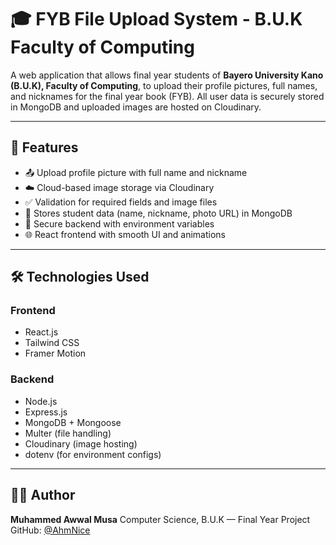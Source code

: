 # 🎓 FYB File Upload System - B.U.K Faculty of Computing

A web application that allows final year students of **Bayero University Kano (B.U.K), Faculty of Computing**, to upload their profile pictures, full names, and nicknames for the final year book (FYB). All user data is securely stored in MongoDB and uploaded images are hosted on Cloudinary.

---

## 🔧 Features

- 📤 Upload profile picture with full name and nickname
- ☁️ Cloud-based image storage via Cloudinary
- ✅ Validation for required fields and image files
- 🧾 Stores student data (name, nickname, photo URL) in MongoDB
- 🔐 Secure backend with environment variables
- 🌐 React frontend with smooth UI and animations

---

## 🛠️ Technologies Used

### Frontend
- React.js
- Tailwind CSS
- Framer Motion

### Backend
- Node.js
- Express.js
- MongoDB + Mongoose
- Multer (file handling)
- Cloudinary (image hosting)
- dotenv (for environment configs)

---
## 🙋‍♂️ Author
**Muhammed Awwal Musa**
Computer Science, B.U.K — Final Year Project
GitHub: [@AhmNice](https://github.com/AhmNice)

